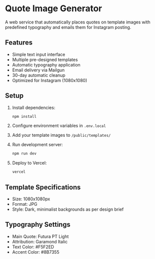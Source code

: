# Quote Image Generator

A web service that automatically places quotes on template images with predefined typography and emails them for Instagram posting.

## Features
- Simple text input interface
- Multiple pre-designed templates
- Automatic typography application
- Email delivery via Mailgun
- 30-day automatic cleanup
- Optimized for Instagram (1080x1080)

## Setup

1. Install dependencies:
   ```bash
   npm install
   ```

2. Configure environment variables in `.env.local`

3. Add your template images to `/public/templates/`

4. Run development server:
   ```bash
   npm run dev
   ```

5. Deploy to Vercel:
   ```bash
   vercel
   ```

## Template Specifications
- Size: 1080x1080px
- Format: JPG
- Style: Dark, minimalist backgrounds as per design brief

## Typography Settings
- Main Quote: Futura PT Light
- Attribution: Garamond Italic
- Text Color: #F5F2ED
- Accent Color: #8B7355
